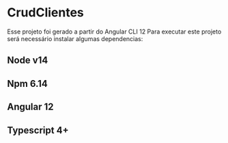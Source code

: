 # CrudClientes

Esse projeto foi gerado a partir do Angular CLI 12
Para executar este projeto será necessário instalar algumas dependencias:


## Node v14
## Npm 6.14
## Angular 12
## Typescript 4+

